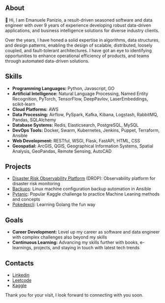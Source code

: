 ## About

👋 Hi, I am Emanuele Panizio, a result-driven seasoned software and data engineer with over 9 years of experience
developing robust data-driven applications, and business intelligence solutions for diverse industry clients.

Over the years, I have honed a solid expertise in algorithms, data structures, and design patterns,
enabling the design of scalable, distributed, loosely coupled, and fault-tolerant architectures.
I have got an eye to identifying opportunities to enhance operational efficiency of products, and
teams through automated data-driven solutions.

## Skills

- **Programming Languages:** Python, Javascript, GO
- **Artificial Intelligence:** Natural Language Processing, Named Entity Recognition, PyTorch, TensorFlow, DeepPavlov, LaserEmbeddings, scikit-learn
- **Cloud Platforms:** AWS
- **Data Processing:** Airflow, PySpark, Kafka, Kibana, Logstash, RabbitMQ, Pandas, SQLAlchemy
- **Database Systems:** Redis, Elasticsearch, PostgreSQL, MySQL
- **DevOps Tools:** Docker, Swarm, Kubernetes, Jenkins, Puppet, Terraform, Ansible
- **Web Development:** RESTful, WSGI, Flask, FastAPI, HTML, CSS
- **Geospatial:** ArcGIS, QGIS, Geographical Information Systems, Spatial Analysis, GeoPandas, Remote Sensing, AutoCAD

## Projects

- [Disaster Risk Observability Platform](https://github.com/panc86/drop) (DROP): Observability platform for disaster risk monitoring
- [Backups](https://github.com/panc86/backups): Linux machine configuration backup automation in Ansible
- [Pytanic](https://github.com/panc86/pytanic): Popular Kaggle challenge to practice Machine Leaning methods and concepts
- [Pokedexcli](https://github.com/panc86/pokedexcli): Learning Golang the fun way

## Goals

- **Career Development:** Level up my career as software and data engineer with complex challenges also beyond my skills
- **Continuous Learning:** Advancing my skills further with books, e-learnings, projects, and staying in touch with latest tech trends

## Contacts

- [Linkedin](http://linkedin.com/in/emanuelepanizio)
- [Leetcode](https://leetcode.com/Lucot/)
- [Kaggle](https://www.kaggle.com/emanuelepanizio)


Thank you for your visit, I look forward to connecting with you soon.
